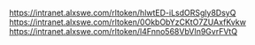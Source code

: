 https://intranet.alxswe.com/rltoken/hlwtED-iLsdORSgly8DsyQ
https://intranet.alxswe.com/rltoken/0OkbObYzCKtO7ZUAxfKvkw
https://intranet.alxswe.com/rltoken/l4Fnno568VbVIn9GvrFVtQ
